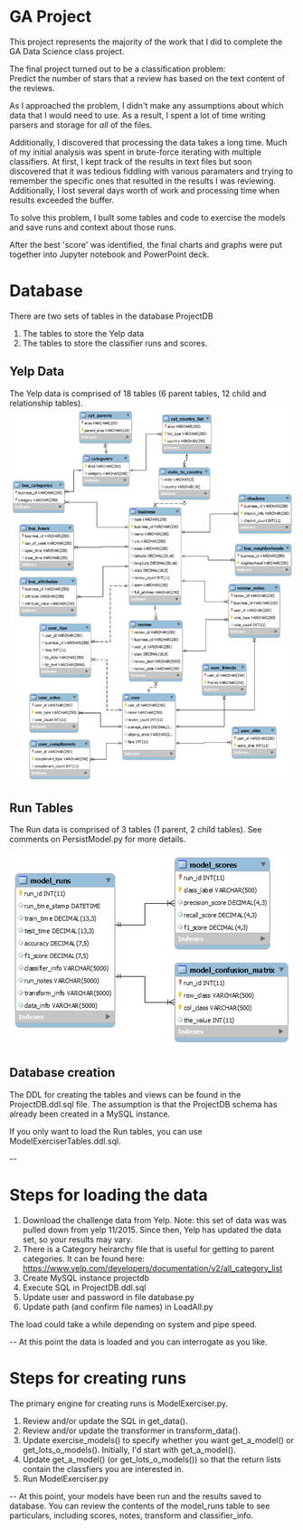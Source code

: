 # GA Project
This project represents the majority of the work that I did to complete the GA 
Data Science class project.  

The final project turned out to be a classification problem:  
    Predict the number of stars that a review has based on the text content 
    of the reviews.  

As I approached the problem, I didn't make any assumptions about which data that I would need to use.  As a result, I spent a lot of time writing parsers and storage for *all* of the files. 

Additionally, I discovered that processing the data takes a long time. Much of my initial analysis was spent in brute-force iterating with multiple classifiers.  At first, I kept track of the results in text files but soon discovered that it was tedious fiddling with various paramaters and trying to remember the specific ones that resulted in the results I was reviewing.  Additionally, I lost several days worth of work and processing time when results exceeded the buffer.  

To solve this problem, I built some tables and code to exercise the models and save runs and context about those runs.
  
After the best 'score' was identified, the final charts and graphs were put together into Jupyter notebook and PowerPoint deck.  

# Database
There are two sets of tables in the database ProjectDB
1.  The tables to store the Yelp data
2.  The tables to store the classifier runs and scores.
 
## Yelp Data
The Yelp data is comprised of 18 tables (6 parent tables, 12 child and relationship tables).  
![Yelp Data](./SupportFiles/YelpTables.png)



## Run Tables
The Run data is comprised of 3 tables (1 parent, 2 child tables).  See comments on PersistModel.py for more details.

![Run Data](./SupportFiles/RunTables.png)



## Database creation
The DDL for creating the tables and views can be found in the ProjectDB.ddl.sql file.  The assumption is that the ProjectDB schema has already been created in a MySQL instance.

If you only want to load the Run tables, you can use ModelExerciserTables.ddl.sql.

--
# Steps for loading the data
1.  Download the challenge data from Yelp.  Note:  this set of data was was pulled down from yelp 11/2015.  Since then, Yelp has updated the data set, so your results may vary.
2.  There is a Category heirarchy file that is useful for getting to parent categories.  It can be found here: https://www.yelp.com/developers/documentation/v2/all_category_list
3.  Create MySQL instance projectdb
4.  Execute SQL in ProjectDB.ddl.sql
5.  Update user and password in file database.py
6.  Update path (and confirm file names) in LoadAll.py

The load could take a while depending on system and pipe speed.

--
At this point the data is loaded and you can interrogate as you like.

# Steps for creating runs
The primary engine for creating runs is ModelExerciser.py.  
1.  Review and/or update the SQL in get_data().
2.  Review and/or update the transformer in transform_data().
3.  Update exercise_models() to specify whether you want get_a_model() or get_lots_o_models().  Initially, I'd start with get_a_model().
4.  Update get_a_model() (or get_lots_o_models())  so that the return lists contain the classfiers you are interested in.  
5.  Run ModelExerciser.py

--
At this point, your models have been run and the results saved to database.  You can review the contents of the model_runs table to see particulars, including scores, notes, transform and classifier_info.